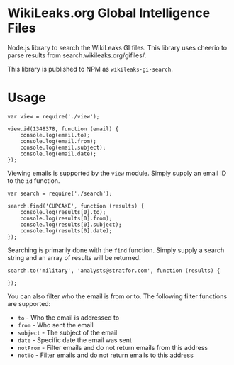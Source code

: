 WikiLeaks.org Global Intelligence Files
====================================

Node.js library to search the WikiLeaks GI files. This library uses cheerio to parse results from search.wikileaks.org/gifiles/.

This library is published to NPM as `wikileaks-gi-search`.

Usage
============
	var view = require('./view');

	view.id(1348378, function (email) {
		console.log(email.to);
		console.log(email.from);
		console.log(email.subject);
		console.log(email.date);
	});

Viewing emails is supported by the `view` module. Simply supply an email ID to the `id` function.

	var search = require('./search');

	search.find('CUPCAKE', function (results) {
		console.log(results[0].to);
		console.log(results[0].from);
		console.log(results[0].subject);
		console.log(results[0].date);
	});

Searching is primarily done with the `find` function. Simply supply a search string and an array of results will be returned.

	search.to('military', 'analysts@stratfor.com', function (results) {

	});

You can also filter who the email is from or to. The following filter functions are supported:

 * `to` - Who the email is addressed to
 * `from` - Who sent the email
 * `subject` - The subject of the email
 * `date` - Specific date the email was sent
 * `notFrom` - Filter emails and do not return emails from this address
 * `notTo` - Filter emails and do not return emails to this address
 


